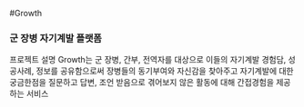 #Growth
### 군 장병 자기계발 플랫폼
프로젝트 설명
Growth는 군 장병, 간부, 전역자를 대상으로 이들의 자기계발 경험담, 성공사례, 정보를 공유함으로써 장병들의 동기부여와 자신감을 찾아주고 자기계발에 대한 궁금한점을 질문하고 답변, 조언 받음으로 겪어보지 않은 활동에 대해 간접경험을 제공하는 서비스 



